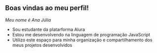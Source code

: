 ## Boas vindas ao meu perfil! 


_Meu nome é  Ana Júlia_

- Sou estudante da platarforma Alura
- Estou me desenvolvendo na linguagem de programação JavaScript
- Utilizo este espaço para minha organização e compartilhamento dos meus projetos desenvolvidos
